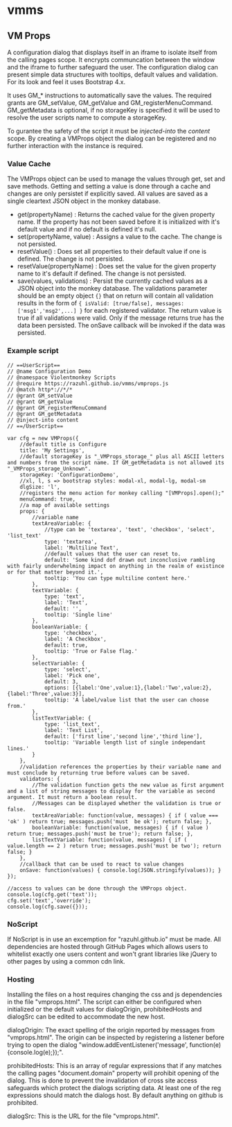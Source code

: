 # vmms

## VM Props

A configuration dialog that displays itself in an iframe to isolate itself from the calling pages scope. It encrypts communcation between the window and the iframe to further safeguard the user. The configuration dialog can present simple data structures with tooltips, default values and validation. For its look and feel it uses Bootstrap 4.x.

It uses GM_\* instructions to automatically save the values. The required grants are GM_setValue, GM_getValue and GM_registerMenuCommand. GM_getMetadata is optional, if no storageKey is specified it will be used to resolve the user scripts name to compute a storageKey.

To gurantee the safety of the script it must be *injected-into* the *content* scope. By creating a VMProps object the dialog can be registered and no further interaction with the instance is required.

### Value Cache

The VMProps object can be used to manage the values through get, set and save methods. Getting and setting a value is done through a cache and changes are only persistet if explicitly saved. All values are saved as a single cleartext JSON object in the monkey database.

- get(propertyName) : Returns the cached value for the given property name. If the property has not been saved before it is initialized with it's default value and if no default is defined it's null.
- set(propertyName, value) : Assigns a value to the cache. The change is not persisted.
- resetValue() : Does set all properties to their default value if one is defined. The change is not persisted.
- resetValue(propertyName) : Does set the value for the given property name to it's default if defined. The change is not persisted.
- save(values, validations) : Persist the currently cached values as a JSON object into the monkey database. The validations parameter should be an empty object `{}` that on return will contain all validation results in the form of `{ isValid: [true/false], messages: ['msg1','msg2',...] }` for each registered validator. The return value is true if all validations were valid. Only if the message returns true has the data been persisted. The onSave callback will be invoked if the data was persisted.

### Example script

```
// ==UserScript==
// @name Configuration Demo
// @namespace Violentmonkey Scripts
// @require https://razuhl.github.io/vmms/vmprops.js
// @match http*://*/*
// @grant GM_setValue
// @grant GM_getValue
// @grant GM_registerMenuCommand
// @grant GM_getMetadata
// @inject-into content
// ==/UserScript==

var cfg = new VMProps({
	//default title is Configure
    title: 'My Settings',
	//default storageKey is "_VMProps_storage_" plus all ASCII letters and numbers from the script name. If GM_getMetadata is not allowed its "_VMProps_storage_Unknown".
	storageKey: 'ConfigurationDemo',
	//xl, l, s => bootstrap styles: modal-xl, modal-lg, modal-sm
    dlgSize: 'l',
	//registers the menu action for monkey calling "[VMProps].open();"
    menuCommand: true,
	//a map of available settings
    props: {
		//variable name
        textAreaVariable: {
			//type can be 'textarea', 'text', 'checkbox', 'select', 'list_text'
            type: 'textarea',
            label: 'Multiline Text',
			//default values that the user can reset to.
            default: 'Some kind dof drawn out inconclusive rambling with fairly underwhelming impact on anything in the realm of existince or for that matter beyond it.',
            tooltip: 'You can type multiline content here.'
        },
        textVariable: {
            type: 'text',
            label: 'Text',
            default: '',
            tooltip: 'Single line'
        },
        booleanVariable: {
            type: 'checkbox',
            label: 'A Checkbox',
            default: true,
            tooltip: 'True or False flag.'
        },
        selectVariable: {
            type: 'select',
            label: 'Pick one',
            default: 3,
            options: [{label:'One',value:1},{label:'Two',value:2},{label:'Three',value:3}],
            tooltip: 'A label/value list that the user can choose from.'
        },
        listTextVariable: {
            type: 'list_text',
            label: 'Text List',
            default: ['first line','second line','third line'],
            tooltip: 'Variable length list of single independant lines.'
        }
    },
	//validation references the properties by their variable name and must conclude by returning true before values can be saved.
    validators: {
		//The validation function gets the new value as first argument and a list of string messages to display for the variable as second argument. It must return a boolean result.
		//Messages can be displayed whether the validation is true or false.
        textAreaVariable: function(value, messages) { if ( value === 'ok' ) return true; messages.push('must  be ok'); return false; },
        booleanVariable: function(value, messages) { if ( value ) return true; messages.push('must be true'); return false; },
        listTextVariable: function(value, messages) { if ( value.length == 2 ) return true; messages.push('must be two'); return false; }
    },
	//callback that can be used to react to value changes
	onSave: function(values) { console.log(JSON.stringify(values)); }
});

//access to values can be done through the VMProps object.
console.log(cfg.get('text'));
cfg.set('text','override');
console.log(cfg.save({}));
```

### NoScript

If NoScript is in use an excemption for "razuhl.github.io" must be made. All dependencies are hosted through GitHub Pages which allows users to whitelist exactly one users content and won't grant libraries like jQuery to other pages by using a common cdn link.

### Hosting

Installing the files on a host requires changing the css and js dependencies in the file "vmprops.html". The script can either be configured when initialized or the default values for dialogOrigin, prohibitedHosts and dialogSrc can be edited to accommodate the new host.

dialogOrigin: The exact spelling of the origin reported by messages from "vmprops.html". The origin can be inspected by registering a listener before trying to open the dialog "window.addEventListener('message', function(e){console.log(e);});".

prohibitedHosts: This is an array of regular expressions that if any matches the calling pages "document.domain" property will prohibit opening of the dialog. This is done to prevent the invalidation of cross site access safeguards which protect the dialogs scripting data. At least one of the reg expressions should match the dialogs host. By default anything on github is prohibited.

dialogSrc: This is the URL for the file "vmprops.html".